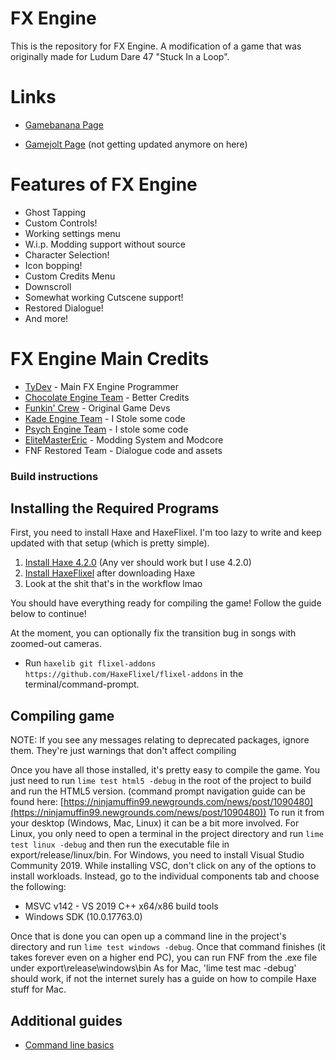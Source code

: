 # FX Engine

This is the repository for FX Engine. A modification of a game that was originally made for Ludum Dare 47 "Stuck In a Loop".

# Links

* [Gamebanana Page](https://gamebanana.com/mods/447020)

* [Gamejolt Page](https://gamejolt.com/games/fnffxenginelmao/812241)  (not getting updated anymore on here)

# Features of FX Engine

- Ghost Tapping
- Custom Controls!
- Working settings menu
- W.i.p. Modding support without source
- Character Selection!
- Icon bopping!
- Custom Credits Menu
- Downscroll
- Somewhat working Cutscene support!
- Restored Dialogue!
- And more!

# FX Engine Main Credits

- [TyDev](https://twitter.com/TyDev_) - Main FX Engine Programmer
- [Chocolate Engine Team](https://github.com/Joalor64GH/Chocolate-Engine) - Better Credits
- [Funkin' Crew](https://github.com/FunkinCrew/) - Original Game Devs
- [Kade Engine Team](https://github.com/KadeDev/Kade-Engine) - I Stole some code
- [Psych Engine Team](https://github.com/ShadowMario/FNF-PsychEngine/) - I stole some code
- [EliteMasterEric](https://github.com/EliteMasterEric) - Modding System and Modcore
- FNF Restored Team - Dialogue code and assets

### Build instructions

## Installing the Required Programs

First, you need to install Haxe and HaxeFlixel. I'm too lazy to write and keep updated with that setup (which is pretty simple). 
1. [Install Haxe 4.2.0](https://haxe.org/download/version/4.2.0/) (Any ver should work but I use 4.2.0)
2. [Install HaxeFlixel](https://haxeflixel.com/documentation/install-haxeflixel/) after downloading Haxe
3. Look at the shit that's in the workflow lmao

You should have everything ready for compiling the game! Follow the guide below to continue!

At the moment, you can optionally fix the transition bug in songs with zoomed-out cameras.
- Run `haxelib git flixel-addons https://github.com/HaxeFlixel/flixel-addons` in the terminal/command-prompt.

## Compiling game
NOTE: If you see any messages relating to deprecated packages, ignore them. They're just warnings that don't affect compiling

Once you have all those installed, it's pretty easy to compile the game. You just need to run `lime test html5 -debug` in the root of the project to build and run the HTML5 version. (command prompt navigation guide can be found here: [https://ninjamuffin99.newgrounds.com/news/post/1090480](https://ninjamuffin99.newgrounds.com/news/post/1090480))
To run it from your desktop (Windows, Mac, Linux) it can be a bit more involved. For Linux, you only need to open a terminal in the project directory and run `lime test linux -debug` and then run the executable file in export/release/linux/bin. For Windows, you need to install Visual Studio Community 2019. While installing VSC, don't click on any of the options to install workloads. Instead, go to the individual components tab and choose the following:
* MSVC v142 - VS 2019 C++ x64/x86 build tools
* Windows SDK (10.0.17763.0)

Once that is done you can open up a command line in the project's directory and run `lime test windows -debug`. Once that command finishes (it takes forever even on a higher end PC), you can run FNF from the .exe file under export\release\windows\bin
As for Mac, 'lime test mac -debug' should work, if not the internet surely has a guide on how to compile Haxe stuff for Mac.

## Additional guides

- [Command line basics](https://ninjamuffin99.newgrounds.com/news/post/1090480)
